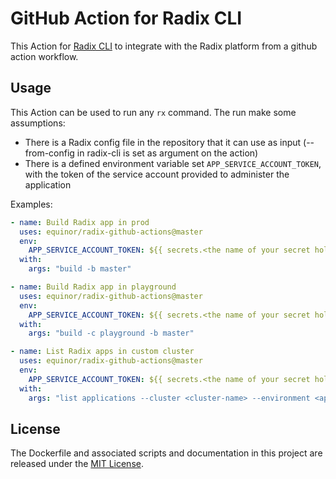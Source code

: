 # GitHub Action for Radix CLI

This Action for [Radix CLI](https://github.com/equinor/radix-cli) to integrate with the Radix platform from a github action workflow.

## Usage

This Action can be used to run any `rx` command. The run make some assumptions:

- There is a Radix config file in the repository that it can use as input (--from-config in radix-cli is set as argument on the action)
- There is a defined environment variable set `APP_SERVICE_ACCOUNT_TOKEN`, with the token of the service account provided to administer the application

Examples:

```yaml
- name: Build Radix app in prod
  uses: equinor/radix-github-actions@master
  env:
    APP_SERVICE_ACCOUNT_TOKEN: ${{ secrets.<the name of your secret holding the service account token in production for the application> }}
  with:
    args: "build -b master"
```

```yaml
- name: Build Radix app in playground
  uses: equinor/radix-github-actions@master
  env:
    APP_SERVICE_ACCOUNT_TOKEN: ${{ secrets.<the name of your secret holding the service account token in playground for the application> }}
  with:
    args: "build -c playground -b master"
```

```yaml
- name: List Radix apps in custom cluster
  uses: equinor/radix-github-actions@master
  env:
    APP_SERVICE_ACCOUNT_TOKEN: ${{ secrets.<the name of your secret holding the service account token in custom cluster for the application> }}
  with:
    args: "list applications --cluster <cluster-name> --environment <api-environment>"
```

## License

The Dockerfile and associated scripts and documentation in this project are released under the [MIT License](LICENSE).
